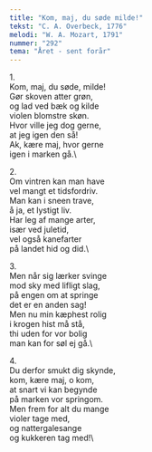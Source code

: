 ```yaml
---
title: "Kom, maj, du søde milde!"
tekst: "C. A. Overbeck, 1776"
melodi: "W. A. Mozart, 1791"
nummer: "292"
tema: "Året - sent forår"
---
```

1\.\
Kom, maj, du søde, milde!\
Gør skoven atter grøn,\
og lad ved bæk og kilde\
violen blomstre skøn.\
Hvor ville jeg dog gerne,\
at jeg igen den så!\
Ak, kære maj, hvor gerne\
igen i marken gå.\

2\.\
Om vintren kan man have\
vel mangt et tidsfordriv.\
Man kan i sneen trave,\
å ja, et lystigt liv.\
Har leg af mange arter,\
især ved juletid,\
vel også kanefarter\
på landet hid og did.\

3\.\
Men når sig lærker svinge\
mod sky med lifligt slag,\
på engen om at springe\
det er en anden sag!\
Men nu min kæphest rolig\
i krogen hist må stå,\
thi uden for vor bolig\
man kan for søl ej gå.\

4\.\
Du derfor smukt dig skynde,\
kom, kære maj, o kom,\
at snart vi kan begynde\
på marken vor springom.\
Men frem for alt du mange\
violer tage med,\
og nattergalesange\
og kukkeren tag med!\
